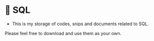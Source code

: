 # :ledger: SQL #

* This is my storage of codes, snips and documents related to SQL.

Please feel free to download and use them as your own.
